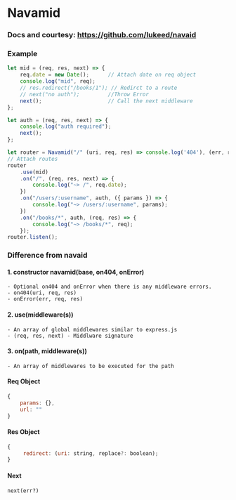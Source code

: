# Navamid

### Docs and courtesy: https://github.com/lukeed/navaid

### Example

```js
let mid = (req, res, next) => {
	req.date = new Date();		// Attach date on req object
	console.log("mid", req);
	// res.redirect("/books/1"); // Redirct to a route
	// next("no auth"); 		//Throw Error
	next(); 					// Call the next middleware
};

let auth = (req, res, next) => {
	console.log("auth required");
	next();
};

let router = Navamid("/" (uri, req, res) => console.log('404'), (err, req, res) => console.log(err));
// Attach routes
router
	.use(mid)
	.on("/", (req, res, next) => {
		console.log("~> /", req.date);
	})
	.on("/users/:username", auth, ({ params }) => {
		console.log("~> /users/:username", params);
	})
	.on("/books/*", auth, (req, res) => {
		console.log("~> /books/*", req);
	});
router.listen();
```
### Difference from navaid

#### 1. constructor navamid(base, on404, onError) 

	- Optional on404 and onError when there is any middleware errors.
	- on404(uri, req, res)
	- onError(err, req, res)

#### 2. use(middleware(s)) 

	- An array of global middlewares similar to express.js
	- (req, res, next) - Middlware signature 

#### 3. on(path, middleware(s))

	- An array of middlewares to be executed for the path

#### Req Object
```js
{
	params: {},
	url: ""
}
```

#### Res Object
```js
{
	 redirect: (uri: string, replace?: boolean);
}
```

#### Next
```
next(err?)
```